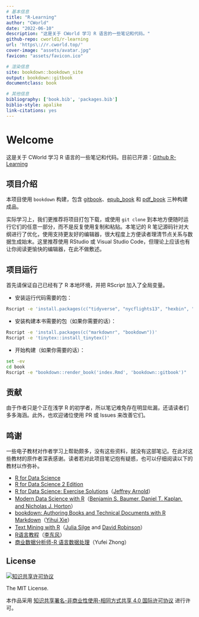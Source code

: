```yaml
---
# 基本信息
title: "R-Learning"
author: "CWorld"
date: "2022-06-10"
description: "这是关于 CWorld 学习 R 语言的一些笔记和代码。"
github-repo: cworld1/r-learning
url: 'https\://r.cworld.top/'
cover-image: "assets/avatar.jpg"
favicon: "assets/favicon.ico"

# 渲染信息
site: bookdown::bookdown_site
output: bookdown::gitbook
documentclass: book

# 其他信息
bibliography: ['book.bib', 'packages.bib']
biblio-style: apalike
link-citations: yes
---
```


# Welcome

这是关于 CWorld 学习 R 语言的一些笔记和代码。目前已开源：[Github R-Learning](https://github.com/cworld1/r-learning)

## 项目介绍

本项目使用 `bookdown` 构建，包含 [gitbook](https://r.cworld.top/)、[epub_book](https://r.cworld.top/R-Learning.epub) 和 [pdf_book](https://r.cworld.top/R-Learning.pdf) 三种构建成品。

实际学习上，我们更推荐将项目打包下载，或使用 `git clone` 到本地方便随时运行它们的任意一部分，而不是反复使用复制和粘贴。本笔记的 R 笔记源码针对大纲进行了优化，使用支持更友好的编辑器，很大程度上方便读者理清节点关系与数据生成始末。这里推荐使用 RStudio 或 Visual Studio Code，但理论上应该也有让你阅读更愉快的编辑器，在此不做敷述。

## 项目运行

首先请保证自己已经有了 R 本地环境，并把 RScript 加入了全局变量。

- 安装运行代码需要的包：

```sh
Rscript -e 'install.packages(c("tidyverse", "nycflights13", "hexbin", "gapminder", "Lahman", "maps", "feather", "ggrepel"))'
```

- 安装构建本书需要的包（如果你需要的话）：

```sh
Rscript -e 'install.packages(c("markdownr", "bookdown"))'
Rscript -e 'tinytex::install_tinytex()'
```

- 开始构建（如果你需要的话）：

```sh
set -ev
cd book
Rscript -e "bookdown::render_book('index.Rmd', 'bookdown::gitbook')"
```

## 贡献

由于作者只是个正在浅学 R 的初学者，所以笔记难免存在明显纰漏，还请读者们多多海涵。此外，也欢迎诸位使用 PR 或 Issues 来改善它们。

## 鸣谢

一些电子教材对作者学习上帮助颇多，没有这些资料，就没有这部笔记。在此对这些教材的原作者深表感谢。读者若对此项目笔记抱有疑惑，也可以仔细阅读以下的教材以作弥补。

- [R for Data Science](https://r4ds.had.co.nz/)
- [R for Data Science 2 Edition](https://r4ds.hadley.nz/workflow-pipes.html)
- [R for Data Science: Exercise Solutions](https://jrnold.github.io/r4ds-exercise-solutions)（[Jeffrey Arnold](https://github.com/jrnold)）
- [Modern Data Science with R](https://mdsr-book.github.io/mdsr2e/)（[Benjamin S. Baumer, Daniel T. Kaplan, and Nicholas J. Horton](https://github.com/mdsr-book/mdsr/graphs/contributors)）
- [bookdown: Authoring Books and Technical Documents with R Markdown](https://bookdown.org/yihui/bookdown/)（[Yihui Xie](https://yihui.org/)）
- [Text Mining with R](https://www.tidytextmining.com/)（[Julia Silge](http://juliasilge.com/) and [David Robinson](http://varianceexplained.org/)）
- [R语言教程](https://www.math.pku.edu.cn/teachers/lidf/docs/Rbook/html/_Rbook/index.html)（[李东风](https://www.math.pku.edu.cn/teachers/lidf/)）
- [商业数据分析师-R 语言数据处理](https://bookdown.org/zhongyufei/Data-Handling-in-R/)（Yufei Zhong）

## License

[![知识共享许可协议](https://i.creativecommons.org/l/by-nc-sa/4.0/88x31.png)](https://creativecommons.org/licenses/by-nc-sa/4.0/deed.zh)

The MIT License.


本作品采用 [知识共享署名-非商业性使用-相同方式共享 4.0 国际许可协议](http://creativecommons.org/licenses/by-nc-sa/4.0/) 进行许可。
